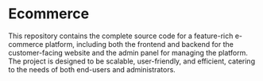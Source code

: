 # Ecommerce
This repository contains the complete source code for a feature-rich e-commerce platform, including both the frontend and backend for the customer-facing website and the admin panel for managing the platform. The project is designed to be scalable, user-friendly, and efficient, catering to the needs of both end-users and administrators.
